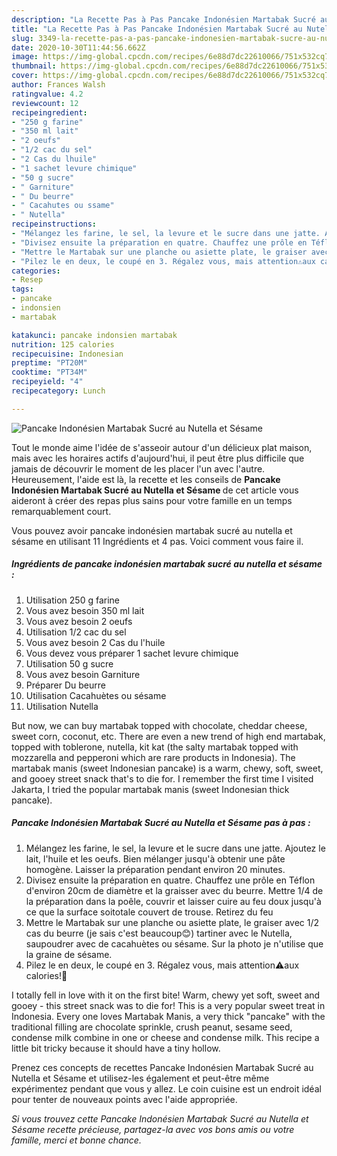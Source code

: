 ```yaml
---
description: "La Recette Pas à Pas Pancake Indonésien Martabak Sucré au Nutella et Sésame"
title: "La Recette Pas à Pas Pancake Indonésien Martabak Sucré au Nutella et Sésame"
slug: 3349-la-recette-pas-a-pas-pancake-indonesien-martabak-sucre-au-nutella-et-sesame
date: 2020-10-30T11:44:56.662Z
image: https://img-global.cpcdn.com/recipes/6e88d7dc22610066/751x532cq70/pancake-indonesien-martabak-sucre-au-nutella-et-sesame-photo-principale-de-la-recette.jpg
thumbnail: https://img-global.cpcdn.com/recipes/6e88d7dc22610066/751x532cq70/pancake-indonesien-martabak-sucre-au-nutella-et-sesame-photo-principale-de-la-recette.jpg
cover: https://img-global.cpcdn.com/recipes/6e88d7dc22610066/751x532cq70/pancake-indonesien-martabak-sucre-au-nutella-et-sesame-photo-principale-de-la-recette.jpg
author: Frances Walsh
ratingvalue: 4.2
reviewcount: 12
recipeingredient:
- "250 g farine"
- "350 ml lait"
- "2 oeufs"
- "1/2 cac du sel"
- "2 Cas du lhuile"
- "1 sachet levure chimique"
- "50 g sucre"
- " Garniture"
- " Du beurre"
- " Cacahutes ou ssame"
- " Nutella"
recipeinstructions:
- "Mélangez les farine, le sel, la levure et le sucre dans une jatte. Ajoutez le lait, l&#39;huile et les oeufs. Bien mélanger jusqu&#39;à obtenir une pâte homogène. Laisser la préparation pendant environ 20 minutes."
- "Divisez ensuite la préparation en quatre. Chauffez une prôle en Téflon d&#39;environ 20cm de diamètre et la graisser avec du beurre. Mettre 1/4 de la préparation dans la poêle, couvrir et laisser cuire au feu doux jusqu&#39;à ce que la surface soitotale couvert de trouse. Retirez du feu"
- "Mettre le Martabak sur une planche ou asiette plate, le graiser avec 1/2 cas du beurre (je sais c&#39;est beaucoup😊) tartiner avec le Nutella, saupoudrer avec de cacahuètes ou sésame. Sur la photo je n&#39;utilise que la graine de sésame."
- "Pilez le en deux, le coupé en 3. Régalez vous, mais attention⚠aux calories!🤗"
categories:
- Resep
tags:
- pancake
- indonsien
- martabak

katakunci: pancake indonsien martabak 
nutrition: 125 calories
recipecuisine: Indonesian
preptime: "PT20M"
cooktime: "PT34M"
recipeyield: "4"
recipecategory: Lunch

---
```



![Pancake Indonésien Martabak Sucré au Nutella et Sésame](https://img-global.cpcdn.com/recipes/6e88d7dc22610066/751x532cq70/pancake-indonesien-martabak-sucre-au-nutella-et-sesame-photo-principale-de-la-recette.jpg)

Tout le monde aime l'idée de s'asseoir autour d'un délicieux plat maison, mais avec les horaires actifs d'aujourd'hui, il peut être plus difficile que jamais de découvrir le moment de les placer l'un avec l'autre. Heureusement, l'aide est là, la recette et les conseils de <strong> Pancake Indonésien Martabak Sucré au Nutella et Sésame </strong> de cet article vous aideront à créer des repas plus sains pour votre famille en un temps remarquablement court.

<!--inarticleads1-->

Vous pouvez avoir pancake indonésien martabak sucré au nutella et sésame en utilisant 11 Ingrédients et 4 pas. Voici comment vous faire il.

##### Ingrédients de pancake indonésien martabak sucré au nutella et sésame :

1. Utilisation 250 g farine
1. Vous avez besoin 350 ml lait
1. Vous avez besoin 2 oeufs
1. Utilisation 1/2 cac du sel
1. Vous avez besoin 2 Cas du l&#39;huile
1. Vous devez vous préparer 1 sachet levure chimique
1. Utilisation 50 g sucre
1. Vous avez besoin  Garniture
1. Préparer  Du beurre
1. Utilisation  Cacahuètes ou sésame
1. Utilisation  Nutella


But now, we can buy martabak topped with chocolate, cheddar cheese, sweet corn, coconut, etc. There are even a new trend of high end martabak, topped with toblerone, nutella, kit kat (the salty martabak topped with mozzarella and pepperoni which are rare products in Indonesia). The martabak manis (sweet Indonesian pancake) is a warm, chewy, soft, sweet, and gooey street snack that&#39;s to die for. I remember the first time I visited Jakarta, I tried the popular martabak manis (sweet Indonesian thick pancake). 

<!--inarticleads2-->

##### Pancake Indonésien Martabak Sucré au Nutella et Sésame pas à pas :

1. Mélangez les farine, le sel, la levure et le sucre dans une jatte. Ajoutez le lait, l&#39;huile et les oeufs. Bien mélanger jusqu&#39;à obtenir une pâte homogène. Laisser la préparation pendant environ 20 minutes.
1. Divisez ensuite la préparation en quatre. Chauffez une prôle en Téflon d&#39;environ 20cm de diamètre et la graisser avec du beurre. Mettre 1/4 de la préparation dans la poêle, couvrir et laisser cuire au feu doux jusqu&#39;à ce que la surface soitotale couvert de trouse. Retirez du feu
1. Mettre le Martabak sur une planche ou asiette plate, le graiser avec 1/2 cas du beurre (je sais c&#39;est beaucoup😊) tartiner avec le Nutella, saupoudrer avec de cacahuètes ou sésame. Sur la photo je n&#39;utilise que la graine de sésame.
1. Pilez le en deux, le coupé en 3. Régalez vous, mais attention⚠aux calories!🤗


I totally fell in love with it on the first bite! Warm, chewy yet soft, sweet and gooey - this street snack was to die for! This is a very popular sweet treat in Indonesia. Every one loves Martabak Manis, a very thick &#34;pancake&#34; with the traditional filling are chocolate sprinkle, crush peanut, sesame seed, condense milk combine in one or cheese and condense milk. This recipe a little bit tricky because it should have a tiny hollow. 

<!--inarticleads1-->

<p>
Prenez ces concepts de recettes Pancake Indonésien Martabak Sucré au Nutella et Sésame et utilisez-les également et peut-être même expérimentez pendant que vous y allez. Le coin cuisine est un endroit idéal pour tenter de nouveaux points avec l'aide appropriée.
</p>

<p>
<i>Si vous trouvez cette Pancake Indonésien Martabak Sucré au Nutella et Sésame recette précieuse, partagez-la avec vos bons amis ou votre famille, merci et bonne chance.</i>
</p>
